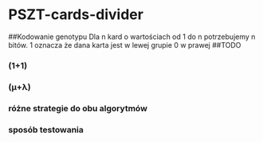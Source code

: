# PSZT-cards-divider

##Kodowanie genotypu
Dla n kard o wartościach od 1 do n potrzebujemy n bitów. 
1 oznacza że dana karta jest w lewej grupie
0 w prawej
##TODO
### (1+1)
### (μ+λ)
### różne strategie do obu algorytmów
### sposób testowania
